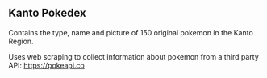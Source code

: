 ## Kanto Pokedex

Contains the type, name and picture of 150 original pokemon in the Kanto Region. 

Uses web scraping to collect information about pokemon from a third party API: https://pokeapi.co